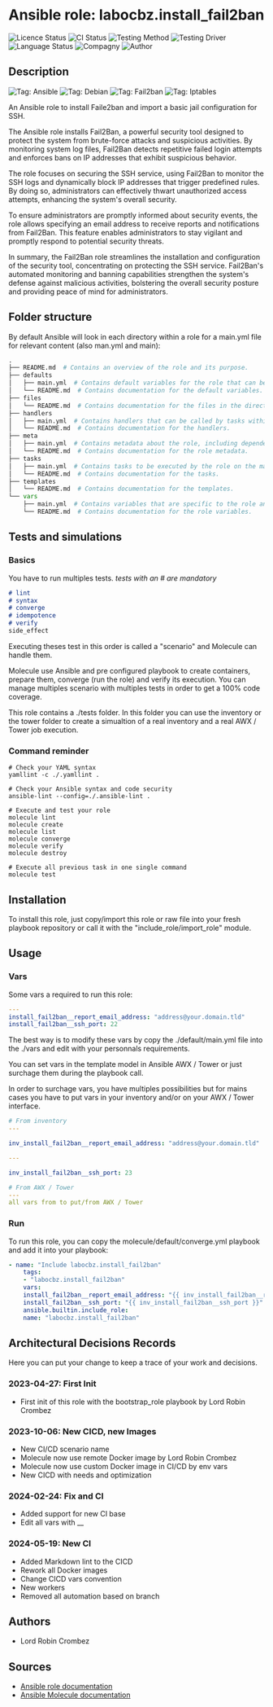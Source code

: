 # Ansible role: labocbz.install_fail2ban

![Licence Status](https://img.shields.io/badge/licence-MIT-brightgreen)
![CI Status](https://img.shields.io/badge/CI-success-brightgreen)
![Testing Method](https://img.shields.io/badge/Testing%20Method-Ansible%20Molecule-blueviolet)
![Testing Driver](https://img.shields.io/badge/Testing%20Driver-docker-blueviolet)
![Language Status](https://img.shields.io/badge/language-Ansible-red)
![Compagny](https://img.shields.io/badge/Compagny-Labo--CBZ-blue)
![Author](https://img.shields.io/badge/Author-Lord%20Robin%20Cbz-blue)

## Description

![Tag: Ansible](https://img.shields.io/badge/Tech-Ansible-orange)
![Tag: Debian](https://img.shields.io/badge/Tech-Debian-orange)
![Tag: Fail2ban](https://img.shields.io/badge/Tech-Fail2ban-orange)
![Tag: Iptables](https://img.shields.io/badge/Tech-Iptables-orange)

An Ansible role to install Faile2ban and import a basic jail configuration for SSH.

The Ansible role installs Fail2Ban, a powerful security tool designed to protect the system from brute-force attacks and suspicious activities. By monitoring system log files, Fail2Ban detects repetitive failed login attempts and enforces bans on IP addresses that exhibit suspicious behavior.

The role focuses on securing the SSH service, using Fail2Ban to monitor the SSH logs and dynamically block IP addresses that trigger predefined rules. By doing so, administrators can effectively thwart unauthorized access attempts, enhancing the system's overall security.

To ensure administrators are promptly informed about security events, the role allows specifying an email address to receive reports and notifications from Fail2Ban. This feature enables administrators to stay vigilant and promptly respond to potential security threats.

In summary, the Fail2Ban role streamlines the installation and configuration of the security tool, concentrating on protecting the SSH service. Fail2Ban's automated monitoring and banning capabilities strengthen the system's defense against malicious activities, bolstering the overall security posture and providing peace of mind for administrators.

## Folder structure

By default Ansible will look in each directory within a role for a main.yml file for relevant content (also man.yml and main):

```PYTHON
.
├── README.md  # Contains an overview of the role and its purpose.
├── defaults
│   ├── main.yml  # Contains default variables for the role that can be overridden by users.
│   └── README.md  # Contains documentation for the default variables.
├── files
│   └── README.md  # Contains documentation for the files in the directory.
├── handlers
│   ├── main.yml  # Contains handlers that can be called by tasks within the role.
│   └── README.md  # Contains documentation for the handlers.
├── meta
│   ├── main.yml  # Contains metadata about the role, including dependencies and supported platforms.
│   └── README.md  # Contains documentation for the role metadata.
├── tasks
│   ├── main.yml  # Contains tasks to be executed by the role on the managed nodes.
│   └── README.md  # Contains documentation for the tasks.
├── templates
│   └── README.md  # Contains documentation for the templates.
└── vars
    ├── main.yml  # Contains variables that are specific to the role and are not meant to be overridden.
    └── README.md  # Contains documentation for the role variables.
```

## Tests and simulations

### Basics

You have to run multiples tests. *tests with an # are mandatory*

```MARKDOWN
# lint
# syntax
# converge
# idempotence
# verify
side_effect
```

Executing theses test in this order is called a "scenario" and Molecule can handle them.

Molecule use Ansible and pre configured playbook to create containers, prepare them, converge (run the role) and verify its execution.
You can manage multiples scenario with multiples tests in order to get a 100% code coverage.

This role contains a ./tests folder. In this folder you can use the inventory or the tower folder to create a simualtion of a real inventory and a real AWX / Tower job execution.

### Command reminder

```SHELL
# Check your YAML syntax
yamllint -c ./.yamllint .

# Check your Ansible syntax and code security
ansible-lint --config=./.ansible-lint .

# Execute and test your role
molecule lint
molecule create
molecule list
molecule converge
molecule verify
molecule destroy

# Execute all previous task in one single command
molecule test
```

## Installation

To install this role, just copy/import this role or raw file into your fresh playbook repository or call it with the "include_role/import_role" module.

## Usage

### Vars

Some vars a required to run this role:

```YAML
---
install_fail2ban__report_email_address: "address@your.domain.tld"
install_fail2ban__ssh_port: 22

```

The best way is to modify these vars by copy the ./default/main.yml file into the ./vars and edit with your personnals requirements.

You can set vars in the template model in Ansible AWX / Tower or just surchage them during the playbook call.

In order to surchage vars, you have multiples possibilities but for mains cases you have to put vars in your inventory and/or on your AWX / Tower interface.

```YAML
# From inventory
---

inv_install_fail2ban__report_email_address: "address@your.domain.tld"

---

inv_install_fail2ban__ssh_port: 23

```

```YAML
# From AWX / Tower
---
all vars from to put/from AWX / Tower
```

### Run

To run this role, you can copy the molecule/default/converge.yml playbook and add it into your playbook:

```YAML
- name: "Include labocbz.install_fail2ban"
    tags:
    - "labocbz.install_fail2ban"
    vars:
    install_fail2ban__report_email_address: "{{ inv_install_fail2ban__report_email_address }}"
    install_fail2ban__ssh_port: "{{ inv_install_fail2ban__ssh_port }}"
    ansible.builtin.include_role:
    name: "labocbz.install_fail2ban"
```

## Architectural Decisions Records

Here you can put your change to keep a trace of your work and decisions.

### 2023-04-27: First Init

* First init of this role with the bootstrap_role playbook by Lord Robin Crombez

### 2023-10-06: New CICD, new Images

* New CI/CD scenario name
* Molecule now use remote Docker image by Lord Robin Crombez
* Molecule now use custom Docker image in CI/CD by env vars
* New CICD with needs and optimization

### 2024-02-24: Fix and CI

* Added support for new CI base
* Edit all vars with __

### 2024-05-19: New CI

* Added Markdown lint to the CICD
* Rework all Docker images
* Change CICD vars convention
* New workers
* Removed all automation based on branch

## Authors

* Lord Robin Crombez

## Sources

* [Ansible role documentation](https://docs.ansible.com/ansible/latest/playbook_guide/playbooks_reuse_roles.html)
* [Ansible Molecule documentation](https://molecule.readthedocs.io/)
